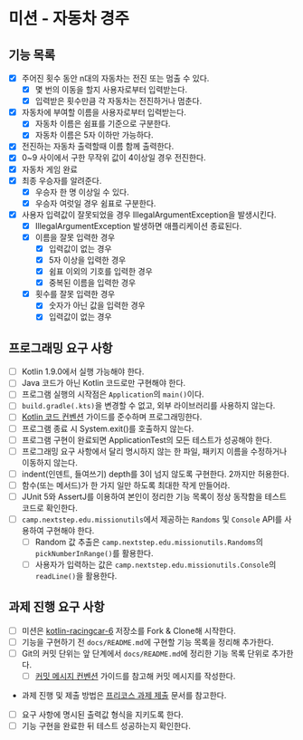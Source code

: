 # 미션 - 자동차 경주

## 기능 목록

- [x] 주어진 횟수 동안 n대의 자동차는 전진 또는 멈출 수 있다.
  - [x] 몇 번의 이동을 할지 사용자로부터 입력받는다.
  - [x] 입력받은 횟수만큼 각 자동차는 전진하거나 멈춘다.
- [x] 자동차에 부여할 이름을 사용자로부터 입력받는다.
  - [x] 자동차 이름은 쉼표를 기준으로 구분한다.
  - [x] 자동차 이름은 5자 이하만 가능하다.
- [x] 전진하는 자동차 출력할때 이름 함께 출력한다.
- [x] 0~9 사이에서 구한 무작위 값이 4이상일 경우 전진한다.
- [x] 자동차 게임 완료
- [x] 최종 우승자를 알려준다.
  - [x] 우승자 한 명 이상일 수 있다.
  - [x] 우승자 여럿일 경우 쉼표로 구분한다.
- [x] 사용자 입력값이 잘못되었을 경우 IllegalArgumentException을 발생시킨다.
  - [x] IllegalArgumentException 발생하면 애플리케이션 종료된다.
  - [x] 이름을 잘못 입력한 경우
    - [x] 입력값이 없는 경우
    - [x] 5자 이상을 입력한 경우
    - [x] 쉼표 이외의 기호를 입력한 경우
    - [x] 중복된 이름을 입력한 경우
  - [x] 횟수를 잘못 입력한 경우
    - [x] 숫자가 아닌 값을 입력한 경우
    - [x] 입력값이 없는 경우

## 프로그래밍 요구 사항

- [ ] Kotlin 1.9.0에서 실행 가능해야 한다.
- [ ] Java 코드가 아닌 Kotlin 코드로만 구현해야 한다.
- [ ] 프로그램 실행의 시작점은 `Application`의 `main()`이다.
- [ ] `build.gradle(.kts)`을 변경할 수 없고, 외부 라이브러리를 사용하지 않는다.
- [ ] [Kotlin 코드 컨벤션](https://github.com/woowacourse/woowacourse-docs/tree/main/styleguide/kotlin) 가이드를 준수하며 프로그래밍한다.
- [ ] 프로그램 종료 시 System.exit()를 호출하지 않는다.
- [ ] 프로그램 구현이 완료되면 ApplicationTest의 모든 테스트가 성공해야 한다.
- [ ] 프로그래밍 요구 사항에서 달리 명시하지 않는 한 파일, 패키지 이름을 수정하거나 이동하지 않는다.
- [ ] indent(인덴트, 들여쓰기) depth를 3이 넘지 않도록 구현한다. 2까지만 허용한다.
- [ ] 함수(또는 메서드)가 한 가지 일만 하도록 최대한 작게 만들어라.
- [ ] JUnit 5와 AssertJ를 이용하여 본인이 정리한 기능 목록이 정상 동작함을 테스트 코드로 확인한다.
- [ ] `camp.nextstep.edu.missionutils`에서 제공하는 `Randoms` 및 `Console` API를 사용하여 구현해야 한다.
  - [ ] Random 값 추출은 `camp.nextstep.edu.missionutils.Randoms`의 `pickNumberInRange()`를 활용한다.
  - [ ] 사용자가 입력하는 값은 `camp.nextstep.edu.missionutils.Console`의 `readLine()`을 활용한다.

## 과제 진행 요구 사항

- [ ] 미션은 [kotlin-racingcar-6](https://github.com/woowacourse-precourse/kotlin-racingcar-6) 저장소를 Fork & Clone해 시작한다.
- [ ] 기능을 구현하기 전 `docs/README.md`에 구현할 기능 목록을 정리해 추가한다.
- [ ] Git의 커밋 단위는 앞 단계에서 `docs/README.md`에 정리한 기능 목록 단위로 추가한다.
  - [ ] [커밋 메시지 컨벤션](https://gist.github.com/stephenparish/9941e89d80e2bc58a153) 가이드를 참고해 커밋 메시지를 작성한다.
- 과제 진행 및 제출 방법은 [프리코스 과제 제출](https://github.com/woowacourse/woowacourse-docs/tree/master/precourse) 문서를 참고한다.
- [ ] 요구 사항에 명시된 출력값 형식을 지키도록 한다.
- [ ] 기능 구현을 완료한 뒤 테스트 성공하는지 확인한다.